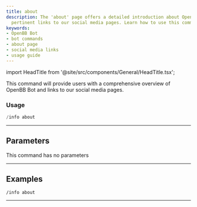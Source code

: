 ```yaml
---
title: about
description: The 'about' page offers a detailed introduction about OpenBB Bot, including
  pertinent links to our social media pages. Learn how to use this command effectively.
keywords:
- OpenBB Bot
- bot commands
- about page
- social media links
- usage guide
---
```


import HeadTitle from '@site/src/components/General/HeadTitle.tsx';

<HeadTitle title="info: about - Discord Reference | OpenBB Bot Docs" />

This command will provide users with a comprehensive overview of OpenBB Bot and links to our social media pages.

### Usage

```python wordwrap
/info about
```

---

## Parameters

This command has no parameters



---

## Examples

```
/info about
```

---
